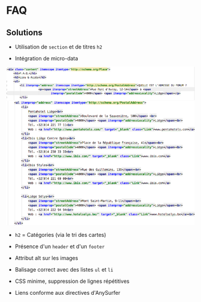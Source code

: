 # FAQ

## Solutions

- Utilisation de <code>section</code> et de titres <code>h2</code>

- Intégration de micro-data

<img src="./microdata/microdata.png" alt="microdata" />
<img src="./microdata/microdata2.png" alt="microdata" />

- <code>h2</code> = Catégories (via le tri des cartes)

- Présence d'un <code>header</code> et d'un <code>footer</code>

- Attribut alt sur les images

- Balisage correct avec des listes <code>ul</code> et <code>li</code>

- CSS minime, suppression de lignes répétitives

- Liens conforme aux directives d'AnySurfer



 
